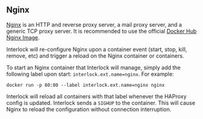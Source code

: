 ## Nginx
[Nginx](http://www.haproxy.org/) is an HTTP and reverse proxy server, 
a mail proxy server, and a generic TCP proxy server.
It is recommended to use the official [Docker Hub Nginx Image](https://hub.docker.com/_/nginx/).

Interlock will re-configure Nginx upon a container event (start, stop, kill, remove, etc)
and trigger a reload on the Nginx container or containers.

To start an Nginx container that Interlock will manage, simply add the following
label upon start: `interlock.ext.name=nginx`.  For example:

`docker run -p 80:80 --label interlock.ext.name=nginx nginx`

Interlock will reload all containers with that label whenever the HAProxy config
is updated.  Interlock sends a `SIGHUP` to the container.  This will cause
Nginx to reload the configuration without connection interruption.
